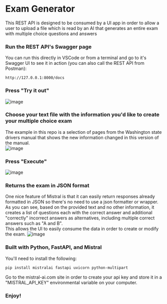 # Exam Generator
This REST API is designed to be consumed by a UI app in order to allow a user to upload a file which is read by an AI that generates an entire exam with multiple choice questions and answers  
### Run the REST API's Swagger page 
You can run this directly in VSCode or from a terminal and go to it's Swagger UI to see it in action (you can also call the REST API from Postman):  
```
http://127.0.0.1:8000/docs
```
### Press "Try it out"  
![image](https://github.com/rcorvus/ExamGenerator/assets/5025458/2c8753bd-5bbc-4938-b776-368248880a9a)

### Choose your text file with the information you'd like to create your multiple choice exam  
The example in this repo is a selection of pages from the Washington state drivers manual that shows the new information changed in this version of the manual.  
![image](https://github.com/rcorvus/ExamGenerator/assets/5025458/9fbf198e-a2ab-4b31-96bc-2ed5cb0c5d16)

### Press "Execute"  
![image](https://github.com/rcorvus/ExamGenerator/assets/5025458/389ed2a3-9c35-424c-8c37-b0bafa333910)

### Returns the exam in JSON format  
One nice feature of Mistral is that it can easily return responses already formatted in JSON so there's no need to use a json formatter or wrapper.  
As you can see, based on the provided text and no other information, it creates a list of questions each with the correct answer and additional "correctly" incorrect answers as alternatives, including multiple correct answers such as "A and B".  
This allows the UI to easily consume the data in order to create or modify the exam.
![image](https://github.com/rcorvus/ExamGenerator/assets/5025458/40e2a968-c565-484a-9a6a-ac7357697fd2)


### Built with Python, FastAPI, and Mistral  
You'll need to install the following:  
``` 
pip install mistralai fastapi uvicorn python-multipart  
```
Go to the mistral-ai.com site in order to create your api key and store it in a "MISTRAL_API_KEY" environmental variable on your computer.

### Enjoy!
